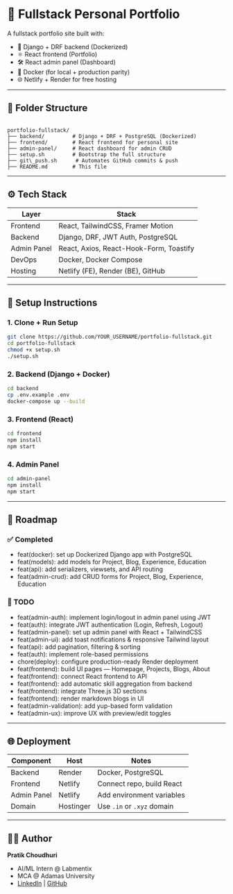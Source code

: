 # 💼 Fullstack Personal Portfolio

A fullstack portfolio site built with:

- 🐍 Django + DRF backend (Dockerized)
- ⚛️ React frontend (Portfolio)
- 🛠️ React admin panel (Dashboard)
- 🐳 Docker (for local + production parity)
- 🌐 Netlify + Render for free hosting

---

## 📁 Folder Structure

```

portfolio-fullstack/
├── backend/         # Django + DRF + PostgreSQL (Dockerized)
├── frontend/        # React frontend for personal site
├── admin-panel/     # React dashboard for admin CRUD
├── setup.sh         # Bootstrap the full structure
├── git\_push.sh      # Automates GitHub commits & push
├── README.md        # This file

```

---

## ⚙️ Tech Stack

| Layer         | Stack                                  |
|---------------|-----------------------------------------|
| Frontend      | React, TailwindCSS, Framer Motion       |
| Backend       | Django, DRF, JWT Auth, PostgreSQL       |
| Admin Panel   | React, Axios, React-Hook-Form, Toastify |
| DevOps        | Docker, Docker Compose                  |
| Hosting       | Netlify (FE), Render (BE), GitHub       |

---

## 🧰 Setup Instructions

### 1. Clone + Run Setup

```bash
git clone https://github.com/YOUR_USERNAME/portfolio-fullstack.git
cd portfolio-fullstack
chmod +x setup.sh
./setup.sh
```


### 2. Backend (Django + Docker)

```bash
cd backend
cp .env.example .env
docker-compose up --build
```

### 3. Frontend (React)

```bash
cd frontend
npm install
npm start
```

### 4. Admin Panel

```bash
cd admin-panel
npm install
npm start
```

---

## 🧱 Roadmap

### ✅ Completed

- feat(docker): set up Dockerized Django app with PostgreSQL
- feat(models): add models for Project, Blog, Experience, Education
- feat(api): add serializers, viewsets, and API routing
- feat(admin-crud): add CRUD forms for Project, Blog, Experience, Education

### 📝 TODO

- feat(admin-auth): implement login/logout in admin panel using JWT
- feat(auth): integrate JWT authentication (Login, Refresh, Logout)
- feat(admin-panel): set up admin panel with React + TailwindCSS
- feat(admin-ui): add toast notifications & responsive Tailwind layout
- feat(api): add pagination, filtering & sorting
- feat(auth): implement role-based permissions
- chore(deploy): configure production-ready Render deployment
- feat(frontend): build UI pages — Homepage, Projects, Blogs, About
- feat(frontend): connect React frontend to API
- feat(frontend): add automatic skill aggregation from backend
- feat(frontend): integrate Three.js 3D sections
- feat(frontend): render markdown blogs in UI
- feat(admin-validation): add yup-based form validation
- feat(admin-ux): improve UX with preview/edit toggles


---

## 🌐 Deployment

| Component   | Host      | Notes                      |
| ----------- | --------- | -------------------------- |
| Backend     | Render    | Docker, PostgreSQL         |
| Frontend    | Netlify   | Connect repo, build React  |
| Admin Panel | Netlify   | Add environment variables  |
| Domain      | Hostinger | Use `.in` or `.xyz` domain |

---


## 👨‍💻 Author

**Pratik Choudhuri**

* AI/ML Intern @ Labmentix
* MCA @ Adamas University
* [LinkedIn](https://www.linkedin.com/in/pratik-c/) | [GitHub](https://github.com/CodeBunny09)
